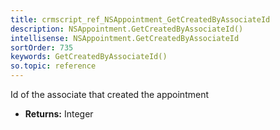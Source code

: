 ```yaml
---
title: crmscript_ref_NSAppointment_GetCreatedByAssociateId
description: NSAppointment.GetCreatedByAssociateId()
intellisense: NSAppointment.GetCreatedByAssociateId
sortOrder: 735
keywords: GetCreatedByAssociateId()
so.topic: reference
---
```



Id of the associate that created the appointment



* **Returns:** Integer


